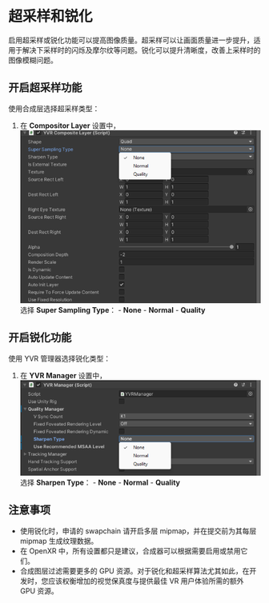 # 超采样和锐化

启用超采样或锐化功能可以提高图像质量。超采样可以让画面质量进一步提升，适用于解决下采样时的闪烁及摩尔纹等问题。锐化可以提升清晰度，改善上采样时的图像模糊问题。


## 开启超采样功能

使用合成层选择超采样类型：   

1. 在 **Compositor Layer** 设置中，
    <br />
    ![CompositorLayer](./SupersamplingAndSharpening/CompositorLayer.png)
    <br />
    选择 **Super Sampling Type**：
        - **None**
        - **Normal**
        - **Quality**


## 开启锐化功能

使用 YVR 管理器选择锐化类型：

1. 在 **YVR Manager** 设置中， 
    <br />
    ![YVRManager](./SupersamplingAndSharpening/YVRManager.png)
    <br />
    选择 **Sharpen Type**：
        - **None**
        - **Normal**
        - **Quality**


## 注意事项

- 使用锐化时，申请的 swapchain 请开启多层 mipmap，并在提交前为其每层 mipmap 生成纹理数据。
- 在 OpenXR 中，所有设置都只是建议，合成器可以根据需要启用或禁用它们。
- 合成图层过滤需要更多的 GPU 资源。对于锐化和超采样算法尤其如此，在开发时，您应该权衡增加的视觉保真度与提供最佳 VR 用户体验所需的额外 GPU 资源。
